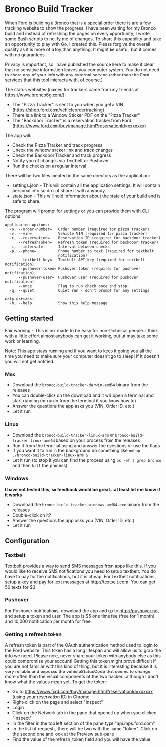# Bronco Build Tracker
When Ford is building a Bronco that is a special order there is are a few tracking website
to show the progress. I have been waiting for my Bronco build and instead of refreshing the 
pages on every opportunity, I wrote some Bash scripts to notify me of changes. To share this
capability and take an opportunity to play with Go, I created this. Please forgive the overall
quality as it is more of a toy than anything. It might be useful, but it comes with no guarantees.

Privacy is important, so I have published the source here to make it clear that no sensitive information
leaves you computer system. You do not need to share any of your info with any external service (other than
the Ford services that this tool interacts with, of course.)

The status websites (names for trackers came from my friends at https://www.bronco6g.com/):
- The "Pizza Tracker" is sent to you when you get a VIN (https://shop.ford.com/vehicleordertracking)
- There is a link to a Window Sticker PDF on the "Pizza Tracker"
- The "Backdoor Tracker" is a reservation tracker from Ford (https://www.ford.com/buy/manage.html?reservationId=xxxxxxx)

The app will:
- Check the Pizza Tracker and track progress
- Check the window sticker link and track changes
- Check the Backdoor Tracker and track progress 
- Notify you of changes via Textbelt or Pushover
- Run the checks on a regular interval

There will be two files created in the same directory as the application:
- settings.json - This will contain all the application settings. It will contain personal info
so do not share it with anybody.
- state.json -  This will hold information about the state of your build and is safe to share.

The program will prompt for settings or you can provide them
with CLI options.
```
Application Options:
  -o, --order-number=   Order number (required for pizza tracker)
  -v, --vin=            Vehicle VIN (required for pizza tracker)
  -r, --reservation=    Reservation ID (required for backdoor tracker)
      --refreshToken=   Refresh token (required for backdoor tracker)
  -i, --interval=       Interval between checks
  -p, --phone=          Phone number to text (required for textbelt
                        notification)
      --textbelt-key=   Textbelt API key (required for textbelt notification)
      --pushover-token= Pushover token (required for pushover notification)
      --pushover-user=  Pushover user (required for pushover notification)
      --once            Flag to run check once and stop.
  -q, --quiet           Quiet run - don't prompt for any settings

Help Options:
  -h, --help            Show this help message
```
## Getting started
Fair warning - This is not made to be easy for non-technical people. I think with a little effort
almost anybody can get it working, but ut may take some work or learning.

Note: This app stays running and if you want to keep it going you all the time you need to make sure your
computer doesn't go to sleep! If it doesn't you will not get notified.
### Mac
- Download the `bronco-build-tracker-darwin-amd64` binary from the releases
- You can double-click on the download and it will open a terminal and start running (or run in from the terminal if you know how to)
- Answer the questions the app asks you (VIN, Order ID, etc.)
- Let it run
### Linux
- Download the `bronco-build-tracker-linux-arm` or `bronco-build-tracker-linux-amd64` based on your process from the releases
- Run it from the terminal using and answer the questions or use the flags
- If you want it to run in the background do something like `nohup ./bronco-build-tracker-linux-arm &`
- Let it run (to stop it you can find the process using `ps -ef | grep bronco` and then `kill` the process)
### Windows 
__I have not tested this, so feedback would be great...at least let me know if it works__
- Download the `bronco-build-tracker-windows-amd64.exe` binary from the releases
- Double-click on it?
- Answer the questions the app asks you (VIN, Order ID, etc.)
- Let it run

## Configuration
### Textbelt
Textbelt provides a way to send SMS messages from apps like this.
If you would like to receive SMS notifications you need to setup textbelt.
You do have to pay for the notifications, but it is cheap. 
For Textbelt notifications, setup a key and pay for text messages
at http://textbelt.com. You can get 50 texts for $3

### Pushover
For Pushover notifications, download the app and go to http://pushover.net
and setup a token and user. The app is $5 one time fee (free for 1 month)
and 10,000 notification per month for free.

### Getting a refresh token
A refresh token is part of the OAuth authentication method used to login to 
the Ford website. This token has a long lifespan and will allow us to grab 
the info we need. Please note, never share your token with anybody else as this
could compromise your account! Getting this token might prove difficult if you are not familiar with
this kind of thing, but it is interesting because it is very reliable and exposes the vehicleStatusCode
that seems to change more often than the visual components of the two tracker...although I don't know 
what the values mean yet.
To get the token:
- Go to https://www.ford.com/buy/manage.html?reservationId=xxxxxx (using your reservation ID) in Chrome
- Right-click on the page and select "Inspect"
- Login
- Click on the Network tab in the pane that opened up when you clicked "Inspect"
- In the filter in the top left section of the pane type "api.mps.ford.com"
- In the list of requests, there will be two with the name "token". Click on the second one and look at 
the Preview sub-pane
- Find the value of the refresh_token field and you will have the value